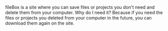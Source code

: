 fileBox is a site where you can save files or projects you don't need and delete them from your computer. Why do I need it? Because if you need the files or projects you deleted from your computer in the future, you can download them again on the site.
